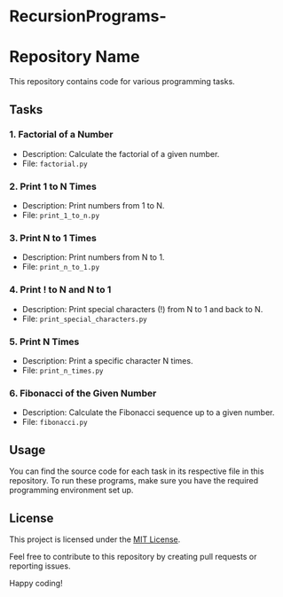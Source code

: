 # RecursionPrograms-
# Repository Name

This repository contains code for various programming tasks.

## Tasks

### 1. Factorial of a Number
- Description: Calculate the factorial of a given number.
- File: `factorial.py`

### 2. Print 1 to N Times
- Description: Print numbers from 1 to N.
- File: `print_1_to_n.py`

### 3. Print N to 1 Times
- Description: Print numbers from N to 1.
- File: `print_n_to_1.py`

### 4. Print ! to N and N to 1
- Description: Print special characters (!) from N to 1 and back to N.
- File: `print_special_characters.py`

### 5. Print N Times
- Description: Print a specific character N times.
- File: `print_n_times.py`

### 6. Fibonacci of the Given Number
- Description: Calculate the Fibonacci sequence up to a given number.
- File: `fibonacci.py`

## Usage
You can find the source code for each task in its respective file in this repository. To run these programs, make sure you have the required programming environment set up.

## License
This project is licensed under the [MIT License](LICENSE.md).

Feel free to contribute to this repository by creating pull requests or reporting issues.

Happy coding!
